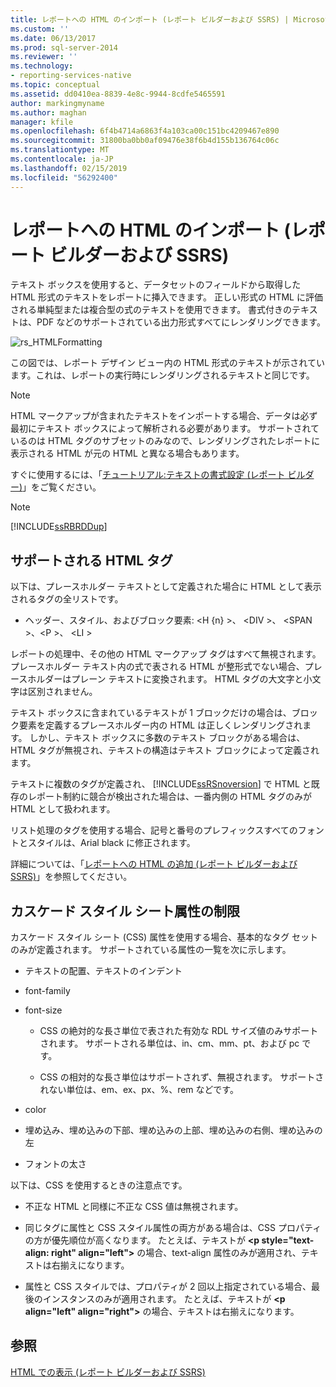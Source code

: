 ```yaml
---
title: レポートへの HTML のインポート (レポート ビルダーおよび SSRS) | Microsoft Docs
ms.custom: ''
ms.date: 06/13/2017
ms.prod: sql-server-2014
ms.reviewer: ''
ms.technology:
- reporting-services-native
ms.topic: conceptual
ms.assetid: dd0410ea-8839-4e8c-9944-8cdfe5465591
author: markingmyname
ms.author: maghan
manager: kfile
ms.openlocfilehash: 6f4b4714a6863f4a103ca00c151bc4209467e890
ms.sourcegitcommit: 31800ba0bb0af09476e38f6b4d155b136764c06c
ms.translationtype: MT
ms.contentlocale: ja-JP
ms.lasthandoff: 02/15/2019
ms.locfileid: "56292400"
---
```

# <a name="importing-html-into-a-report-report-builder-and-ssrs"></a>レポートへの HTML のインポート (レポート ビルダーおよび SSRS)
  テキスト ボックスを使用すると、データセットのフィールドから取得した HTML 形式のテキストをレポートに挿入できます。 正しい形式の HTML に評価される単純型または複合型の式のテキストを使用できます。 書式付きのテキストは、PDF などのサポートされている出力形式すべてにレンダリングできます。  
  
 ![rs_HTMLFormatting](../media/rs-htmlformatting.gif "rs_HTMLFormatting")  
  
 この図では、レポート デザイン ビュー内の HTML 形式のテキストが示されています。これは、レポートの実行時にレンダリングされるテキストと同じです。  
  
> [!NOTE]  
>  HTML マークアップが含まれたテキストをインポートする場合、データは必ず最初にテキスト ボックスによって解析される必要があります。 サポートされているのは HTML タグのサブセットのみなので、レンダリングされたレポートに表示される HTML が元の HTML と異なる場合もあります。  
  
 すぐに使用するには、「[チュートリアル:テキストの書式設定 &#40;レポート ビルダー&#41;](../tutorial-format-text-report-builder.md)」をご覧ください。  
  
> [!NOTE]  
>  [!INCLUDE[ssRBRDDup](../../includes/ssrbrddup-md.md)]  
  
## <a name="supported-html-tags"></a>サポートされる HTML タグ  
 以下は、プレースホルダー テキストとして定義された場合に HTML として表示されるタグの全リストです。  
  
-   ヘッダー、スタイル、およびブロック要素: \<H {n} >、 \<DIV >、 \<SPAN >、\<P >、 \<LI >  
  
 レポートの処理中、その他の HTML マークアップ タグはすべて無視されます。 プレースホルダー テキスト内の式で表される HTML が整形式でない場合、プレースホルダーはプレーン テキストに変換されます。 HTML タグの大文字と小文字は区別されません。  
  
 テキスト ボックスに含まれているテキストが 1 ブロックだけの場合は、ブロック要素を定義するプレースホルダー内の HTML は正しくレンダリングされます。 しかし、テキスト ボックスに多数のテキスト ブロックがある場合は、HTML タグが無視され、テキストの構造はテキスト ブロックによって定義されます。  
  
 テキストに複数のタグが定義され、 [!INCLUDE[ssRSnoversion](../../includes/ssrsnoversion-md.md)] で HTML と既存のレポート制約に競合が検出された場合は、一番内側の HTML タグのみが HTML として扱われます。  
  
 リスト処理のタグを使用する場合、記号と番号のプレフィックスすべてのフォントとスタイルは、Arial black に修正されます。  
  
 詳細については、「[レポートへの HTML の追加 &#40;レポート ビルダーおよび SSRS&#41;](add-html-into-a-report-report-builder-and-ssrs.md)」を参照してください。  
  
## <a name="limitations-of-cascading-style-sheet-attributes"></a>カスケード スタイル シート属性の制限  
 カスケード スタイル シート (CSS) 属性を使用する場合、基本的なタグ セットのみが定義されます。 サポートされている属性の一覧を次に示します。  
  
-   テキストの配置、テキストのインデント  
  
-   font-family  
  
-   font-size  
  
    -   CSS の絶対的な長さ単位で表された有効な RDL サイズ値のみサポートされます。 サポートされる単位は、in、cm、mm、pt、および pc です。  
  
    -   CSS の相対的な長さ単位はサポートされず、無視されます。 サポートされない単位は、em、ex、px、%、rem などです。  
  
-   color  
  
-   埋め込み、埋め込みの下部、埋め込みの上部、埋め込みの右側、埋め込みの左  
  
-   フォントの太さ  
  
 以下は、CSS を使用するときの注意点です。  
  
-   不正な HTML と同様に不正な CSS 値は無視されます。  
  
-   同じタグに属性と CSS スタイル属性の両方がある場合は、CSS プロパティの方が優先順位が高くなります。 たとえば、テキストが **\<p style="text-align: right" align="left">** の場合、text-align 属性のみが適用され、テキストは右揃えになります。  
  
-   属性と CSS スタイルでは、プロパティが 2 回以上指定されている場合、最後のインスタンスのみが適用されます。 たとえば、テキストが **\<p align="left" align="right">** の場合、テキストは右揃えになります。  
  
## <a name="see-also"></a>参照  
 [HTML での表示 &#40;レポート ビルダーおよび SSRS&#41;](../report-builder/rendering-to-html-report-builder-and-ssrs.md)  
  
  
